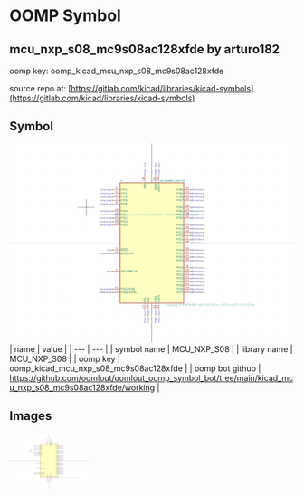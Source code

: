# OOMP Symbol  
## mcu_nxp_s08_mc9s08ac128xfde  by arturo182  
  
oomp key: oomp_kicad_mcu_nxp_s08_mc9s08ac128xfde  
  
source repo at: [https://gitlab.com/kicad/libraries/kicad-symbols](https://gitlab.com/kicad/libraries/kicad-symbols)  
## Symbol  
  
[![working.png](working_600.png)](working.png)  
| name | value | 
| --- | --- | 
| symbol name | MCU_NXP_S08 | 
| library name | MCU_NXP_S08 | 
| oomp key | oomp_kicad_mcu_nxp_s08_mc9s08ac128xfde | 
| oomp bot github | https://github.com/oomlout/oomlout_oomp_symbol_bot/tree/main/kicad_mcu_nxp_s08_mc9s08ac128xfde/working | 
## Images  
  
[![working.png](working_140.png)](working.png)  
